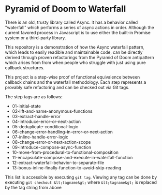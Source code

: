 Pyramid of Doom to Waterfall
============================

There is an old, trusty library called Async. It has a behavior called "waterfall" which performs a series of async actions in order.  Although the current favored process in Javascript is to use either the built-in Promise system or a third-party library.

This repository is a demonstration of how the Async waterfall pattern, which leads to easily readible and maintainable code, can be directly derived through proven refactorings from the Pyramid of Doom antipattern which arises from from when people who struggle with just using pure callback structures.

This project is a step-wise proof of functional equivalence between callback chains and the waterfall methodology.  Each step represents a provably safe refactoring and can be checked out via Git tags.

The step tags are as follows:

- 01-initial-state
- 02-lift-and-name-anonymous-functions
- 03-extract-handle-error
- 04-introduce-error-or-next-action
- 05-deduplicate-conditional-logic
- 06-change-error-handling-in-error-or-next-action
- 07-inline-handle-error-logic
- 08-change-error-or-next-action-scope
- 09-introduce-compose-async-function
- 10-move-from-procedural-to-functional-composition
- 11-encapsulate-compose-and-execute-in-waterfall-function
- 12-extract-waterfall-behavior-to-separate-file
- 13-bonus-inline-finally-function-to-avoid-skip-reading

This list is accessible by executing `git tag`. Viewing any tag can be done by executing `git checkout &lt;tagname&gt;` where `&lt;tagname&gt;` is replaced by the tag string from above
